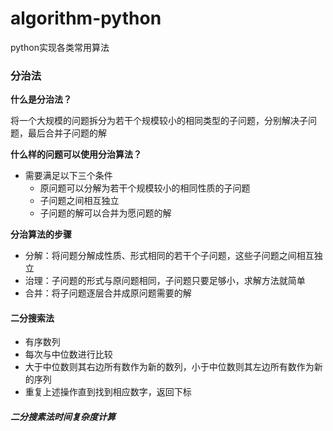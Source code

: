 # algorithm-python
python实现各类常用算法

### 分治法

**什么是分治法？**

将一个大规模的问题拆分为若干个规模较小的相同类型的子问题，分别解决子问题，最后合并子问题的解

**什么样的问题可以使用分治算法？**

- 需要满足以下三个条件
  - 原问题可以分解为若干个规模较小的相同性质的子问题
  - 子问题之间相互独立
  - 子问题的解可以合并为愿问题的解

**分治算法的步骤**

- 分解：将问题分解成性质、形式相同的若干个子问题，这些子问题之间相互独立
- 治理：子问题的形式与原问题相同，子问题只要足够小，求解方法就简单
- 合并：将子问题逐层合并成原问题需要的解

#### 二分搜索法

- 有序数列
- 每次与中位数进行比较
- 大于中位数则其右边所有数作为新的数列，小于中位数则其左边所有数作为新的序列
- 重复上述操作直到找到相应数字，返回下标

##### 二分搜素法时间复杂度计算

